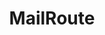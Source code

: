 ---
description: Try out MailRoute today and get 10% off the lifetime of your account
  and start with a 30-day free trial, no credit card required.
link: http://mailroute.net/linux
shortname: mailroute.net-lup
title: MailRoute
---